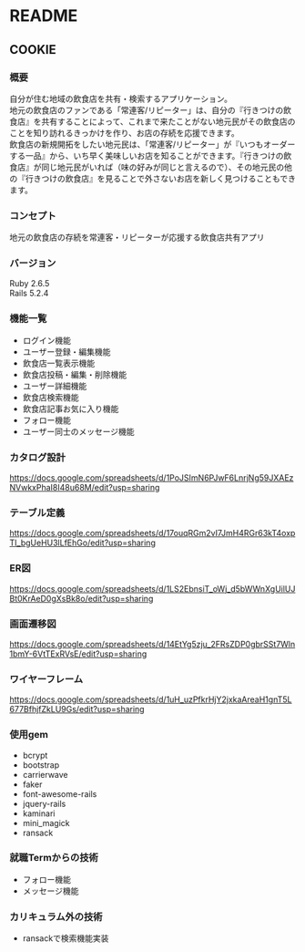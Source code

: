 # README

## COOKIE

### 概要
自分が住む地域の飲食店を共有・検索するアプリケーション。  
地元の飲食店のファンである「常連客/リピーター」は、自分の『行きつけの飲食店』を共有することによって、これまで来たことがない地元民がその飲食店のことを知り訪れるきっかけを作り、お店の存続を応援できます。  
飲食店の新規開拓をしたい地元民は、「常連客/リピーター」が『いつもオーダーする一品』から、いち早く美味しいお店を知ることができます。『行きつけの飲食店』が同じ地元民がいれば（味の好みが同じと言えるので）、その地元民の他の『行きつけの飲食店』を見ることで外さないお店を新しく見つけることもできます。


### コンセプト
地元の飲食店の存続を常連客・リピーターが応援する飲食店共有アプリ


### バージョン
Ruby 2.6.5  
Rails 5.2.4


### 機能一覧
- ログイン機能
- ユーザー登録・編集機能
- 飲食店一覧表示機能
- 飲食店投稿・編集・削除機能
- ユーザー詳細機能
- 飲食店検索機能
- 飲食店記事お気に入り機能
- フォロー機能
- ユーザー同士のメッセージ機能


### カタログ設計
https://docs.google.com/spreadsheets/d/1PoJSImN6PJwF6LnrjNg59JXAEzNVwkxPhaI8I48u68M/edit?usp=sharing

### テーブル定義
https://docs.google.com/spreadsheets/d/17ouqRGm2vI7JmH4RGr63kT4oxpTI_bgUeHU3lLfEhGo/edit?usp=sharing

### ER図
https://docs.google.com/spreadsheets/d/1LS2EbnsiT_oWj_d5bWWnXgUilUJBt0KrAeD0gXsBk8o/edit?usp=sharing

### 画面遷移図
https://docs.google.com/spreadsheets/d/14EtYg5zju_2FRsZDP0gbrSSt7Wln1bmY-6VtTExRVsE/edit?usp=sharing

### ワイヤーフレーム
https://docs.google.com/spreadsheets/d/1uH_uzPfkrHjY2jxkaAreaH1gnT5L677BfhjfZkLU9Gs/edit?usp=sharing


### 使用gem
- bcrypt
- bootstrap
- carrierwave
- faker
- font-awesome-rails
- jquery-rails
- kaminari
- mini_magick
- ransack


### 就職Termからの技術
- フォロー機能
- メッセージ機能

### カリキュラム外の技術
- ransackで検索機能実装
